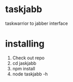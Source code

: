 taskjabb
========

taskwarrior to jabber interface

installing
==========


1. Check out repo
2. cd jaskjabb
3. npm install
4. node taskjabb -h
